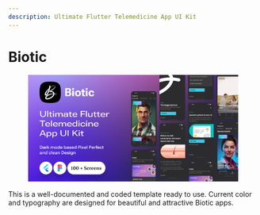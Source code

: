 ```yaml
---
description: Ultimate Flutter Telemedicine App UI Kit
---
```


# Biotic

<figure><img src=".gitbook/assets/Preview_01.png" alt=""><figcaption></figcaption></figure>

This is a well-documented and coded template ready to use. Current color and typography are designed for beautiful and attractive Biotic apps.
